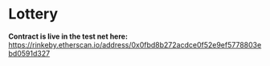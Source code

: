 # Lottery

**Contract is live in the test net here:** https://rinkeby.etherscan.io/address/0x0fbd8b272acdce0f52e9ef5778803ebd0591d327
